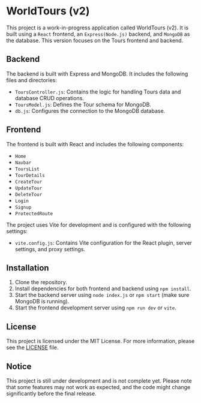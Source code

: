 # WorldTours (v2)

This project is a work-in-progress application called WorldTours (v2). It is built using a `React` frontend, an `Express(Node.js)` backend, and `MongoDB` as the database. This version focuses on the Tours frontend and backend.

## Backend

The backend is built with Express and MongoDB. It includes the following files and directories:

- `ToursController.js`: Contains the logic for handling Tours data and database CRUD operations.
- `ToursModel.js`: Defines the Tour schema for MongoDB.
- `db.js`: Configures the connection to the MongoDB database.

## Frontend

The frontend is built with React and includes the following components:

- `Home`
- `Navbar`
- `ToursList`
- `TourDetails`
- `CreateTour`
- `UpdateTour`
- `DeleteTour`
- `Login`
- `Signup`
- `ProtectedRoute`

The project uses Vite for development and is configured with the following settings:

- `vite.config.js`: Contains Vite configuration for the React plugin, server settings, and proxy settings.

## Installation

1. Clone the repository.
2. Install dependencies for both frontend and backend using `npm install`.
3. Start the backend server using `node index.js` or `npm start` (make sure MongoDB is running).
4. Start the frontend development server using `npm run dev` or `vite`.

## License

This project is licensed under the MIT License. For more information, please see the [LICENSE](LICENSE) file.

## Notice

This project is still under development and is not complete yet. Please note that some features may not work as expected, and the code might change significantly before the final release.

